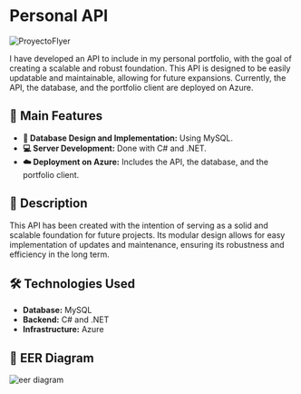 # Personal API

![ProyectoFlyer](https://github.com/user-attachments/assets/f43b44f5-6791-41bd-807d-01b34396f2e6)


I have developed an API to include in my personal portfolio, with the goal of creating a scalable and robust foundation. This API is designed to be easily updatable and maintainable, allowing for future expansions. Currently, the API, the database, and the portfolio client are deployed on Azure.

## 🚀 Main Features

- **📂 Database Design and Implementation:** Using MySQL.
- **💻 Server Development:** Done with C# and .NET.
- **☁️ Deployment on Azure:** Includes the API, the database, and the portfolio client.

## 📄 Description

This API has been created with the intention of serving as a solid and scalable foundation for future projects. Its modular design allows for easy implementation of updates and maintenance, ensuring its robustness and efficiency in the long term.

## 🛠️ Technologies Used

- **Database:** MySQL
- **Backend:** C# and .NET
- **Infrastructure:** Azure

## 📂 EER Diagram

![eer diagram](https://github.com/user-attachments/assets/a1c3b6c3-895f-4037-9630-14a9c4e00042)
